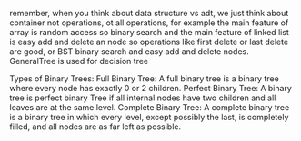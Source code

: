 remember, when you think about data structure vs adt, we just think about container not operations, ot all operations,
for example the main feature of array is random access so binary search and the main feature of linked list is easy add and delete an node so operations like first delete or last delete are good, or BST binary search and easy add and delete nodes.
GeneralTree is used for decision tree

Types of Binary Trees:
Full Binary Tree: A full binary tree is a binary tree where every node has exactly 0 or 2 children.
Perfect Binary Tree: A binary tree is perfect binary Tree if all internal nodes have two children and all leaves are at the same level.
Complete Binary Tree: A complete binary tree is a binary tree in which every level, except possibly the last, is completely filled, and all nodes are as far left as possible.
